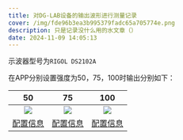 ```yaml
---
title: 对DG-LAB设备的输出波形进行测量记录
cover: /img/fde96b3ea3b995379fadc65a705774e.png
description: 只是记录没什么用的水文章（）
date: 2024-11-09 14:05:13
---
```

示波器型号为`RIGOL DS2102A`

在APP分别设置强度为50，75，100时输出分别如下：

|  50 |  75 |  100 |
| :------------: | :------------: | :------------: |
|  ![](新建文件1.png) | ![](新建文件2.png)  |  ![](新建文件3.png) |
|  [配置信息](新建文件1.txt) |  [配置信息](新建文件1.txt) |  [配置信息](新建文件1.txt) |

